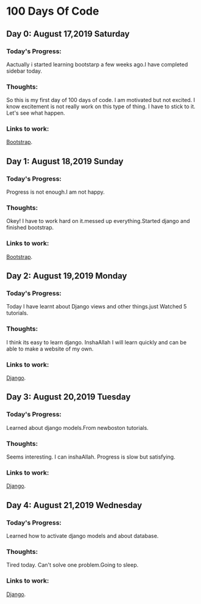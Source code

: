 # 100 Days Of Code

## Day 0: August 17,2019 Saturday

### Today's Progress:
Aactually i started learning bootstarp a few weeks ago.I have completed sidebar today.

### Thoughts:
So this is my first day of 100 days of code. I am motivated but not excited. I know excitement is not really work on this type of thing. I have to stick to it. Let's see what happen.

### Links to work: 
[Bootstrap](https://github.com/RakibulIslam1161062/Bootstrap).



## Day 1: August 18,2019 Sunday

### Today's Progress:
Progress is not enough.I am not happy.

### Thoughts:
Okey! I have to work hard on it.messed up everything.Started django and finished bootstrap.

### Links to work: 
[Bootstrap](https://github.com/RakibulIslam1161062/Bootstrap).


## Day 2: August 19,2019 Monday

### Today's Progress:
Today I have learnt about Django views and other things.just Watched 5 tutorials.

### Thoughts:
I think its easy to learn django. InshaAllah I will learn quickly and can be able to make a website of my own.

### Links to work: 
[Django](https://github.com/RakibulIslam1161062/Python-Projects/tree/master/website).


## Day 3: August 20,2019 Tuesday

### Today's Progress:
Learned about django models.From newboston tutorials.

### Thoughts:
Seems interesting. I can inshaAllah. Progress is slow but satisfying.

### Links to work: 
[Django](https://github.com/RakibulIslam1161062/Python-Projects/tree/master/website).


## Day 4: August 21,2019 Wednesday

### Today's Progress:
Learned how to activate django models and about database.

### Thoughts:
Tired today. Can't solve one problem.Going to sleep.
### Links to work: 
[Django](https://github.com/RakibulIslam1161062/Python-Projects/tree/master/website).